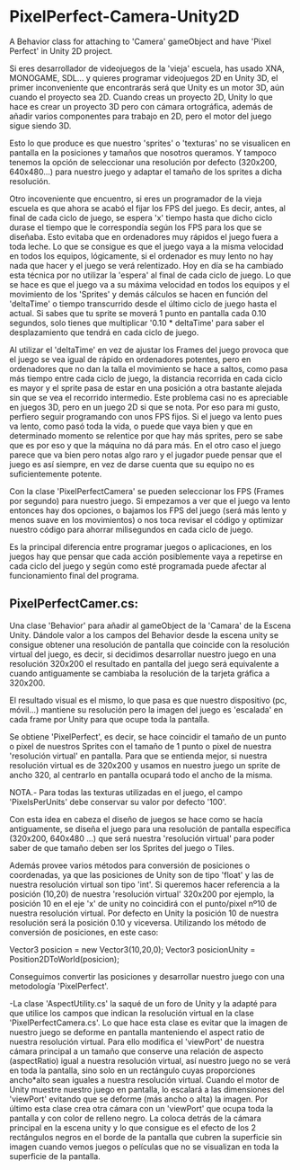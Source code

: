 # PixelPerfect-Camera-Unity2D
A Behavior class for attaching to 'Camera' gameObject and have 'Pixel Perfect' in Unity 2D project.

Si eres desarrollador de videojuegos de la 'vieja' escuela, has usado XNA, MONOGAME, SDL... y quieres programar videojuegos 2D en 
Unity 3D, el primer inconveniente que encontrarás será que Unity es un motor 3D, aún cuando el proyecto sea 2D.
Cuando creas un proyecto 2D, Unity lo que hace es crear un proyecto 3D pero con cámara ortográfica, además de añadir varios componentes para trabajo en 2D, pero el motor del juego sigue siendo 3D.

Esto lo que produce es que nuestro 'sprites' o 'texturas' no se visualicen en pantalla en la posiciones y tamaños que nosotros queramos. Y tampoco tenemos la opción de seleccionar una resolución por defecto (320x200, 640x480...) para nuestro juego y adaptar
el tamaño de los sprites a dicha resolución.

Otro incoveniente que encuentro, si eres un programador de la vieja escuela es que ahora se acabó el fijar los FPS del juego. 
Es decir, antes, al final de cada ciclo de juego, se espera 'x' tiempo hasta que dicho ciclo durase el tiempo que le correspondía
según los FPS para los que se diseñaba. Esto evitaba que en ordenadores muy rápidos el juego fuera a toda leche. Lo que se consigue
es que el juego vaya a la misma velocidad en todos los equipos, lógicamente, si el ordenador es muy lento no hay nada que hacer y
el juego se verá relentizado.
Hoy en día se ha cambiado esta técnica por no utilizar la 'espera' al final de cada ciclo de juego. Lo que se hace es que el juego
va a su máxima velocidad en todos los equipos y el movimiento de los 'Sprites' y demás cálculos se hacen en función del 'deltaTime' o tiempo transcurrido desde el último ciclo de juego hasta el actual. Si sabes que tu sprite se moverá 1 punto en pantalla cada 0.10
segundos, solo tienes que multiplicar '0.10 * deltaTime' para saber el desplazamiento que tendrá en cada ciclo de juego.

Al utilizar el 'deltaTime' en vez de ajustar los Frames del juego provoca que el juego se vea igual de rápido en ordenadores potentes, pero en ordenadores que no dan la talla el movimiento se hace a saltos, como pasa más tiempo entre cada ciclo de juego, la distancia recorrida en cada ciclo es mayor y el sprite pasa de estar en una posición a otra bastante alejada sin que se vea el recorrido intermedio. Este problema casi no es apreciable en juegos 3D, pero en un juego 2D si que se nota.
Por eso para mi gusto, perfiero seguir programando con unos FPS fijos. 
Si el juego va lento pues va lento, como pasó toda la vida, o puede que vaya bien y que en determinado momento se relentice por que hay más sprites, pero se sabe que es por eso y que la máquina no dá para más. En el otro caso el juego parece que va bien pero notas algo raro y el jugador puede pensar que el juego es así siempre, en vez de darse cuenta que su equipo no es suficientemente potente.

Con la clase 'PixelPerfectCamera' se pueden seleccionar los FPS (Frames por segundo) para nuestro juego.
Si empezamos a ver que el juego va lento entonces hay dos opciones, o bajamos los FPS del juego (será más lento y menos suave en los movimientos) o nos toca revisar el código y optimizar nuestro código para ahorrar milisegundos en cada ciclo de juego.

Es la principal diferencia entre programar juegos o aplicaciones, en los juegos hay que pensar que cada acción posiblemente vaya a repetirse en cada ciclo del juego y según como esté programada puede afectar al funcionamiento final del programa.

PixelPerfectCamer.cs:
---------------------
Una clase 'Behavior' para añadir al gameObject de la 'Camara' de la Escena Unity.
Dándole valor a los campos del Behavior desde la escena unity se consigue obtener una resolución de pantalla que coincide con la resolución virtual del juego, es decir, si decidimos desarrollar nuestro juego en una resolución 320x200 el resultado en pantalla del juego será equivalente a cuando antiguamente se cambiaba la resolución de la tarjeta gráfica a 320x200.

El resultado visual es el mismo, lo que pasa es que nuestro dispositivo (pc, móvil...) mantiene su resolución pero la imagen del juego es 'escalada' en cada frame por Unity para que ocupe toda la pantalla.

Se obtiene 'PixelPerfect', es decir, se hace coincidir el tamaño de un punto o pixel de nuestros Sprites con el tamaño de 1 punto o pixel de nuestra 'resolución virtual' en pantalla. Para que se entienda mejor, si nuestra resolución virtual es de 320x200 y usamos en nuestro juego un sprite de ancho 320, al centrarlo en pantalla ocupará todo el ancho de la misma.

NOTA.- Para todas las texturas utilizadas en el juego, el campo 'PixelsPerUnits' debe conservar su valor por defecto '100'.

Con esta idea en cabeza el diseño de juegos se hace como se hacía antiguamente, se diseña el juego para una resolución de pantalla específica (320x200, 640x480 ...) que será nuestra 'resolución virtual' para poder saber de que tamaño deben ser los Sprites del juego o Tiles.

Además provee varios métodos para conversión de posiciones o coordenadas, ya que las posiciones de Unity son de tipo 'float' y las
de nuestra resolución virtual son tipo 'int'.
Si queremos hacer referencia a la posición (10,20) de nuestra 'resolución virtual' 320x200 por ejemplo, la posición 10 en el eje 'x' de unity no coincidirá con el punto/pixel nº10 de nuestra resolución virtual. Por defecto en Unity la posición 10 de nuestra resolución será la posición 0.10 y viceversa.
Utilizando los método de conversión de posiciones, en este caso: 

Vector3 posicion = new Vector3(10,20,0);
Vector3 posicionUnity = Position2DToWorld(posicion);

Conseguimos convertir las posiciones y desarrollar nuestro juego con una metodología 'PixelPerfect'. 

-La clase 'AspectUtility.cs' la saqué de un foro de Unity y la adapté para que utilice los campos que indican la resolución virtual en la clase 'PixelPerfectCamera.cs'. Lo que hace esta clase es evitar que la imagen de nuestro juego se deforme en pantalla manteniendo el aspect ratio de nuestra resolución virtual. Para ello modifica el 'viewPort' de nuestra cámara principal a un tamaño que conserve una relación de aspecto (aspectRatio) igual a nuestra resolución virtual, así nuestro juego no se verá en toda la pantalla, sino solo en un rectángulo cuyas proporciones ancho*alto sean iguales a nuestra resolución virtual. Cuando el motor de Unity muestre nuestro juego en pantalla, lo escalará a las dimensiones del 'viewPort' evitando que se deforme (más ancho o alta) la imagen.
Por último esta clase crea otra cámara con un 'viewPort' que ocupa toda la pantalla y con color de relleno negro. La coloca detrás de la cámara principal en la escena unity y lo que consigue es el efecto de los 2 rectángulos negros en el borde de la pantalla que cubren la superficie sin imagen cuando vemos juegos o películas que no se visualizan en toda la superficie de la pantalla.
